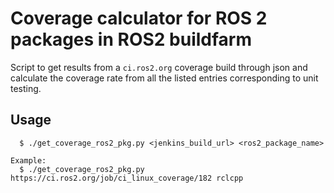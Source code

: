 # Coverage calculator for ROS 2 packages in ROS2 buildfarm

Script to get results from a `ci.ros2.org` coverage build through json and
calculate the coverage rate from all the listed entries corresponding to
unit testing.

## Usage

```
  $ ./get_coverage_ros2_pkg.py <jenkins_build_url> <ros2_package_name>

Example:
  $ ./get_coverage_ros2_pkg.py https://ci.ros2.org/job/ci_linux_coverage/182 rclcpp
```
